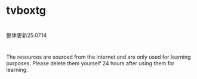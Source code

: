 # tvboxtg
#
整体更新25.07.14
# 
The resources are sourced from the internet and are only used for learning purposes. Please delete them yourself 24 hours after using them for learning.